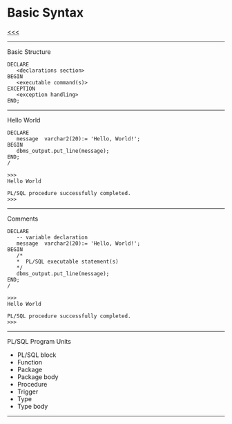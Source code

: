 
Basic Syntax
======

[<<<]()

---

Basic Structure

```
DECLARE 
   <declarations section> 
BEGIN 
   <executable command(s)>
EXCEPTION 
   <exception handling> 
END;
```

---

Hello World

```
DECLARE 
   message  varchar2(20):= 'Hello, World!'; 
BEGIN 
   dbms_output.put_line(message); 
END; 
/ 

>>>
Hello World  

PL/SQL procedure successfully completed.
>>>
```

---

Comments

```
DECLARE 
   -- variable declaration 
   message  varchar2(20):= 'Hello, World!'; 
BEGIN 
   /* 
   *  PL/SQL executable statement(s) 
   */ 
   dbms_output.put_line(message); 
END; 
/

>>>
Hello World

PL/SQL procedure successfully completed.
>>>
```

---

PL/SQL Program Units

  * PL/SQL block
  * Function
  * Package
  * Package body
  * Procedure
  * Trigger
  * Type
  * Type body
  
---
